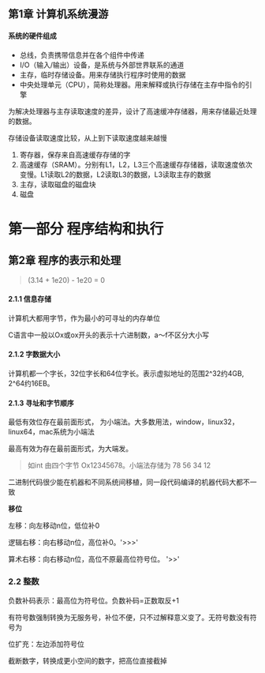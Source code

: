 ## 第1章 计算机系统漫游

#### 系统的硬件组成

- 总线，负责携带信息并在各个组件中传递
- I/O（输入/输出）设备，是系统与外部世界联系的通道
- 主存，临时存储设备。用来存储执行程序时使用的数据
- 中央处理单元（CPU），简称处理器。用来解释或执行存储在主存中指令的引擎

为解决处理器与主存读取速度的差异，设计了高速缓冲存储器，用来存储最近处理的数据。

存储设备读取速度比较，从上到下读取速度越来越慢

1. 寄存器，保存来自高速缓存存储的字
2. 高速缓存（SRAM）。分别有L1，L2，L3三个高速缓存存储器，读取速度依次变慢。L1读取L2的数据，L2读取L3的数据，L3读取主存的数据
3. 主存，读取磁盘的磁盘块
4. 磁盘



# 第一部分 程序结构和执行

## 第2章 程序的表示和处理

> (3.14 + 1e20) - 1e20 = 0

#### 2.1.1 信息存储

计算机大都用字节，作为最小的可寻址的内存单位

C语言中一般以Ox或ox开头的表示十六进制数，a～f不区分大小写

#### 2.1.2 字数据大小

计算机都一个字长，32位字长和64位字长。表示虚拟地址的范围2^32约4GB, 2^64约16EB。

#### 2.1.3 寻址和字节顺序

最低有效位存在最前面形式， 为小端法。大多数用法，window，linux32，linux64，mac系统为小端法

最高有效为存在最前面形式，为大端发。

> 如int 由四个字节 Ox12345678。小端法存储为 78 56 34 12

二进制代码很少能在机器和不同系统间移植，同一段代码编译的机器代码大都不一致

**移位**

左移：向左移动n位，低位补0

逻辑右移：向右移动n位，高位补0。'>>>'

算术右移：向右移动n位，高位不原最高位符号位。 '>>'

### 2.2 整数

负数补码表示：最高位为符号位。负数补码=正数取反+1

有符号数强制转换为无服务号，补位不便，只不过解释意义变了。无符号数没有符号为

位扩充：左边添加符号位

截断数字，转换成更小空间的数字，把高位直接截掉

